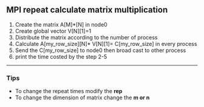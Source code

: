 ## MPI repeat calculate matrix multiplication
1. Create the matrix A[M]*[N] in node0
2. Create global vector V[N][1]=1
3. Distribute the matrix according to the number of process
4. Calculate A[my_row_size][N]* V[N][1]= C[my_row_size] in every process
5. Send the C[my_row_size] to node0 then broad cast to other process
6. print the time costed by the step 2-5

---------------
### Tips
* To change the repeat times modify the <b>rep</b>
* To change the dimension of matrix change the <b>m or n</b> 
